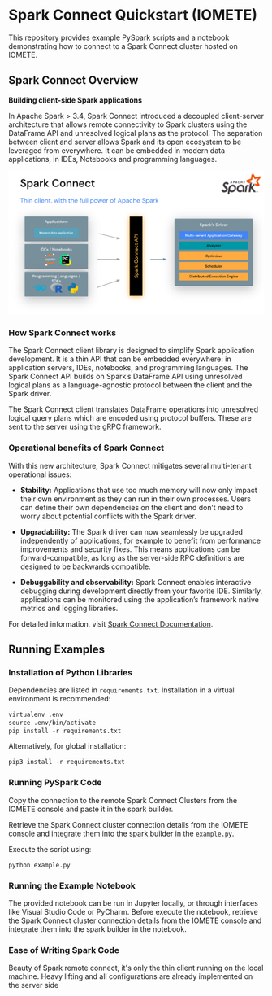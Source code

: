 # Spark Connect Quickstart (IOMETE)

This repository provides example PySpark scripts and a notebook demonstrating how to connect to a Spark Connect cluster hosted on IOMETE.


## Spark Connect Overview

**Building client-side Spark applications** 

In Apache Spark > 3.4, Spark Connect introduced a decoupled client-server architecture that allows remote connectivity to Spark clusters using the DataFrame API and unresolved logical plans as the protocol. The separation between client and server allows Spark and its open ecosystem to be leveraged from everywhere. It can be embedded in modern data applications, in IDEs, Notebooks and programming languages.

![spark-connect-diagram.png](doc/spark-connect-diagram.png)

### How Spark Connect works
The Spark Connect client library is designed to simplify Spark application development. It is a thin API that can be embedded everywhere: in application servers, IDEs, notebooks, and programming languages. The Spark Connect API builds on Spark’s DataFrame API using unresolved logical plans as a language-agnostic protocol between the client and the Spark driver.

The Spark Connect client translates DataFrame operations into unresolved logical query plans which are encoded using protocol buffers. These are sent to the server using the gRPC framework.

### Operational benefits of Spark Connect
With this new architecture, Spark Connect mitigates several multi-tenant operational issues:

- **Stability:** Applications that use too much memory will now only impact their own environment as they can run in their own processes. Users can define their own dependencies on the client and don’t need to worry about potential conflicts with the Spark driver.

- **Upgradability:** The Spark driver can now seamlessly be upgraded independently of applications, for example to benefit from performance improvements and security fixes. This means applications can be forward-compatible, as long as the server-side RPC definitions are designed to be backwards compatible.

- **Debuggability and observability:** Spark Connect enables interactive debugging during development directly from your favorite IDE. Similarly, applications can be monitored using the application’s framework native metrics and logging libraries.


For detailed information, visit [Spark Connect Documentation](https://spark.apache.org/docs/latest/spark-connect-overview.html).


## Running Examples

### Installation of Python Libraries

Dependencies are listed in `requirements.txt`. Installation in a virtual environment is recommended:

```shell
virtualenv .env
source .env/bin/activate
pip install -r requirements.txt
```

Alternatively, for global installation:

```shell
pip3 install -r requirements.txt
```


### Running PySpark Code

Copy the connection to the remote Spark Connect Clusters from the IOMETE console and paste it in the spark builder.

Retrieve the Spark Connect cluster connection details from the IOMETE console and integrate them into the spark builder in the `example.py`.

Execute the script using:

```shell
python example.py
```


### Running the Example Notebook

The provided notebook can be run in Jupyter locally, or through interfaces like Visual Studio Code or PyCharm. Before execute the notebook, retrieve the Spark Connect cluster connection details from the IOMETE console and integrate them into the spark builder in the notebook.


### Ease of Writing Spark Code
Beauty of Spark remote connect, it's only the thin client running on the local machine. Heavy lifting and all configurations are already implemented on the server side